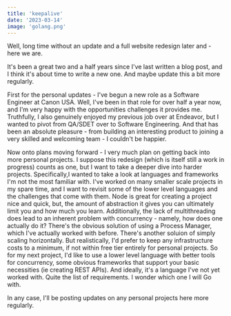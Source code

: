 ```yaml
---
title: 'keepalive'
date: '2023-03-14'
image: 'golang.png'
---
```


Well, long time without an update and a full website redesign later and - here we are.

It's been a great two and a half years since I've last written a blog post, and I think it's about time to write a new one. And maybe update this a bit more regularly.

First for the personal updates - I've begun a new role as a Software Engineer at Canon USA. Well, I've been in that role for over half a year now, and I'm very happy with the opportunities challenges it provides me. Truthfully, I also genuinely enjoyed my previous job over at Endeavor, but I wanted to pivot from QA/SDET over to Software Engineering. And that has been an absolute pleasure - from building an interesting product to joining a very skilled and welcoming team - I couldn't be happier.


Now onto plans moving forward - I very much plan on getting back into more personal projects. I suppose this redesign (which is itself still a work in progress) counts as one, but I want to take a deeper dive into harder projects. Specifically,I wanted to take a look at languages and frameworks I'm not the most familiar with. I've worked on many smaller scale projects in my spare time, and I want to revisit some of the lower level languages and the challenges that come with them. Node is great for creating a project nice and quick, but, the amount of abstraction it gives you can ultimately limit you and how much you learn. Additionally, the lack of multithreading does lead to an inherent problem with concurrency - namely, how does one actually do it? There's the obvious solution of using a Process Manager, which I've actually worked with before. There's another soluion of simply scaling horizontally. But realistically, I'd prefer to keep any infrastructure costs to a minimum, if not within free tier entirely for personal projects. So for my next project, I'd like to use a lower level language with better tools for concurrency, some obvious frameworks that support your basic necessities (ie creating REST APIs). And ideally, it's a language I've not yet worked with. Quite the list of requirements. I wonder which one I will Go with.


In any case, I'll be posting updates on any personal projects here more regularly.